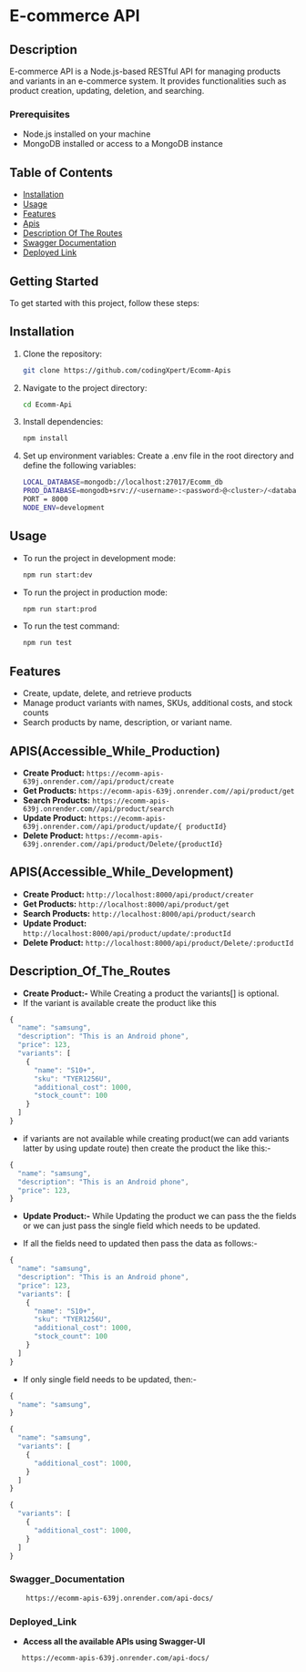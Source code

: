# E-commerce API

## Description

E-commerce API is a Node.js-based RESTful API for managing products and variants in an e-commerce system. It provides functionalities such as product creation, updating, deletion, and searching.

### Prerequisites

- Node.js installed on your machine
- MongoDB installed or access to a MongoDB instance


## Table of Contents

- [Installation](#installation)
- [Usage](#usage)
- [Features](#Features)
- [Apis](#APIS(Accessible_While_Development))
- [Description Of The Routes](#Description_Of_The_Routes)
- [Swagger Documentation](#Swagger_Documentation)
- [Deployed Link](#Deployed_Link)

## Getting Started

To get started with this project, follow these steps:

## Installation

1. Clone the repository:

   ```bash
   git clone https://github.com/codingXpert/Ecomm-Apis

2. Navigate to the project directory:
   ```bash
   cd Ecomm-Api

3. Install dependencies:
    ```bash
   npm install

4. Set up environment variables:
    Create a .env file in the root directory and define the following variables:
    ```bash
    LOCAL_DATABASE=mongodb://localhost:27017/Ecomm_db
    PROD_DATABASE=mongodb+srv://<username>:<password>@<cluster>/<database>
    PORT = 8000
    NODE_ENV=development

## Usage

* To run the project in development mode:
    ```bash
    npm run start:dev

* To run the project in production mode:
    ```bash
    npm run start:prod

* To run the test command:
    ```bash
    npm run test    
    
## Features

- Create, update, delete, and retrieve products
- Manage product variants with names, SKUs, additional costs, and stock counts
- Search products by name, description, or variant name.

## APIS(Accessible_While_Production)
* **Create Product:** ```https://ecomm-apis-639j.onrender.com//api/product/create```
* **Get Products:** ```https://ecomm-apis-639j.onrender.com//api/product/get```
* **Search Products:** ```https://ecomm-apis-639j.onrender.com//api/product/search```
* **Update Product:** ```https://ecomm-apis-639j.onrender.com//api/product/update/{ productId}```
* **Delete Product:** ```https://ecomm-apis-639j.onrender.com//api/product/Delete/{productId}```

## APIS(Accessible_While_Development)
* **Create Product:** ```http://localhost:8000/api/product/creater```
* **Get Products:** ```http://localhost:8000/api/product/get```
* **Search Products:** ```http://localhost:8000/api/product/search```
* **Update Product:** ```http://localhost:8000/api/product/update/:productId```
* **Delete Product:** ```http://localhost:8000/api/product/Delete/:productId```

## Description_Of_The_Routes
* **Create Product:-** While Creating a product the variants[] is optional.
* If the variant is available create the product like this
```javascript
{
  "name": "samsung",
  "description": "This is an Android phone",
  "price": 123,
  "variants": [
    {
      "name": "S10+",
      "sku": "TYER1256U",
      "additional_cost": 1000,
      "stock_count": 100
    }
  ]
}
```
* if variants are not available while creating product(we can add variants latter by using update route) then create the product the like this:-
```javascript
{
  "name": "samsung",
  "description": "This is an Android phone",
  "price": 123,
}
```

* **Update Product:-** While Updating the product we can pass the the fields or we can just pass the single field which needs to be updated.

* If all the fields need to updated then pass the data as follows:-
```javascript
{
  "name": "samsung",
  "description": "This is an Android phone",
  "price": 123,
  "variants": [
    {
      "name": "S10+",
      "sku": "TYER1256U",
      "additional_cost": 1000,
      "stock_count": 100
    }
  ]
}
```

* If only single field needs to be updated, then:-
```javascript
{
  "name": "samsung",
}
```

```javascript
{
  "name": "samsung",
  "variants": [
    {
      "additional_cost": 1000,
    }
  ]
}
```

```javascript
{
  "variants": [
    {
      "additional_cost": 1000,
    }
  ]
}
```



### Swagger_Documentation
```bash
    https://ecomm-apis-639j.onrender.com/api-docs/
```

### Deployed_Link
* **Access all the available APIs using Swagger-UI**
 ```bash
    https://ecomm-apis-639j.onrender.com/api-docs/
```